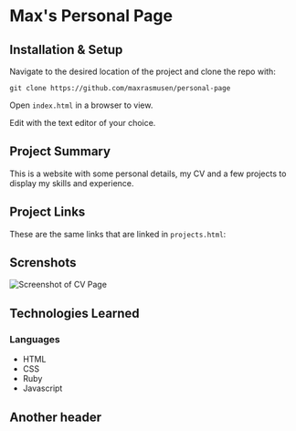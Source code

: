 # Max's Personal Page

## Installation & Setup

Navigate to the desired location of the project and clone the repo with: 

```git clone https://github.com/maxrasmusen/personal-page```

Open ```index.html``` in a browser to view.

Edit with the text editor of your choice. 

## Project Summary

This is a website with some personal details, my CV and a few projects to display my skills and experience.

## Project Links

These are the same links that are linked in ```projects.html```: 

## Screnshots

![Screenshot of CV Page](images/screenshot-cv.png)

## Technologies Learned
### Languages

* HTML
* CSS
* Ruby
* Javascript


## Another header